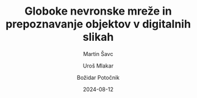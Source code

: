 ---
date: "2024-08-12" 
version: "0.1.1"
lastUpdate: "2024-08-29 14:00:00"
layout: "course"
id: "GNMPODS"
permalink: "GNMPODS"
author:
- "Martin Šavc"
- "Uroš Mlakar"
- "Božidar Potočnik"
contact: "uros.mlakar@um.si"
notifyEmail: "uros.mlakar@um.si"
title: "Globoke nevronske mreže in prepoznavanje objektov v digitalnih slikah"
image: "https://images.unsplash.com/photo-1517148815978-75f6acaaf32c"
type: "UM akreditirano krajše izobraževanje s preverjanjem"
field:
- "KLASIUS-P-16 (0610)"
keywords:
- "globoke nevronske mreže"
- "zaznavanje objektov"
- "lokalizacija objektov"
- "vrednotenje uspešnosti"
- "digitalne slike"
- "računalniški vid"
intended:
- "zaposleni na področju KLASIUS"
- "vsi"
difficulty: "Začetni nivo"
requisite: "Uvod v Python za neprogramerje"
description: |
    Udeleženci bodo spoznali teoretične in praktične osnove delovanja ter uporabe globokih nevronskih mrež. Omejili se bodo na reševanje problemov zaznavanja in lokaliziranja objektov v digitalnih posnetkih. Naučili se bodo pripraviti učne podatke ter oceniti njihovo kvaliteto. S pomočjo učne množice bodo samostojno izvedli preprosto učenje globoke nevronske mreže. Iz nabora obstoječih arhitektur nevronskih mrež bodo zmožni izbrati najprimernejše za reševan problem. Razumeli bodo postopek učenja, ki ga bodo z najosnovnejšimi mehanizmi sposobni nadzorovati in prilagajati. Uspešnost učenja bodo ovrednotili z uveljavljenimi metrikami. Spoznali bodo še osnovne napotke za izboljšanje učenja nevronskih mrež. Naučeno globoko nevronsko mrežo bodo znali uporabiti za detektiranje in lokaliziranje objektov v poljubnih digitalnih posnetkih. Uspešnost delovanja nevronske mreže bodo ovrednotili kvalitativno in kvantitativno.
state: "1. pilotna izvedba"
execution: "Mešana"
ects: "1"
implementation: |
    Predavanja: 6 ur
    Vaje: 6 ur
    Samostojno delo: 18 ur
cType: "1"
executionStartDate: "2024-11-11"
executionData: |
    Začetek je načrtovan za November. Bolj natančne informacije bodo objavljene pozneje.
---